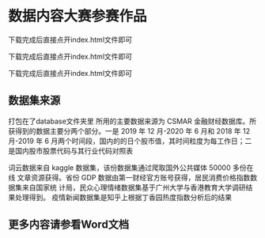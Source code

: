 # 数据内容大赛参赛作品

下载完成后直接点开index.html文件即可

下载完成后直接点开index.html文件即可

下载完成后直接点开index.html文件即可

## 数据集来源
打包在了database文件夹里
所用的主要数据来源为 CSMAR 金融财经数据库。所获得到的数据主要分两个部分。一是 2019 年 12 月-2020 年 6 月和
2018 年 12 月-2019 年 6 月两个时间段，国内的的日个股市值，其时间粒度为每工作日；二是国内股市股票代码与其行业代码对照表

词云数据来自 kaggle 数据集，该份数据集通过爬取国外公共媒体 50000 多份在线
文章资源获得。省份 GDP 数据由第一财经官方账号获得，居民消费价格指数数据集来自国家统
计局，民众心理情绪数据集基于广州大学与香港教育大学调研结果处理得到。
疫情新闻数据集是知乎上根据丁香园热度指数分析后的结果

## 更多内容请参看Word文档
